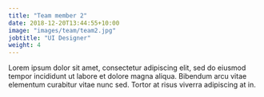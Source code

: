 ```yaml
---
title: "Team member 2"
date: 2018-12-20T13:44:55+10:00
image: "images/team/team2.jpg"
jobtitle: "UI Designer"
weight: 4
---
```


Lorem ipsum dolor sit amet, consectetur adipiscing elit, sed do eiusmod tempor incididunt ut labore et dolore magna aliqua. Bibendum arcu vitae elementum curabitur vitae nunc sed. Tortor at risus viverra adipiscing at in.
